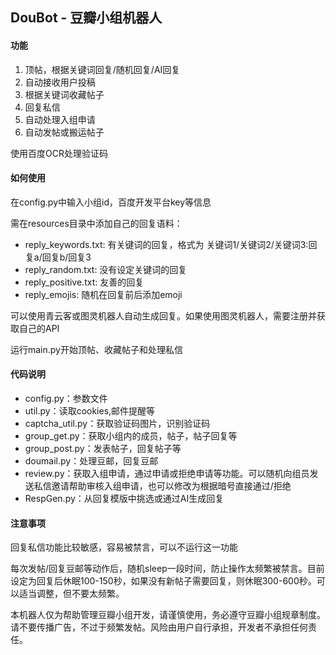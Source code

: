 ## DouBot - 豆瓣小组机器人

#### 功能
1. 顶帖，根据关键词回复/随机回复/AI回复
2. 自动接收用户投稿
3. 根据关键词收藏帖子
4. 回复私信
5. 自动处理入组申请
6. 自动发帖或搬运帖子

使用百度OCR处理验证码

#### 如何使用
在config.py中输入小组id，百度开发平台key等信息

需在resources目录中添加自己的回复语料：
* reply_keywords.txt: 有关键词的回复，格式为 关键词1/关键词2/关键词3:回复a/回复b/回复3
* reply_random.txt: 没有设定关键词的回复
* reply_positive.txt: 友善的回复
* reply_emojis: 随机在回复前后添加emoji

可以使用青云客或图灵机器人自动生成回复。如果使用图灵机器人，需要注册并获取自己的API

运行main.py开始顶帖、收藏帖子和处理私信

#### 代码说明
* config.py：参数文件
* util.py：读取cookies,邮件提醒等
* captcha_util.py：获取验证码图片，识别验证码
* group_get.py：获取小组内的成员，帖子，帖子回复等
* group_post.py：发表帖子，回复帖子等
* doumail.py：处理豆邮，回复豆邮
* review.py：获取入组申请，通过申请或拒绝申请等功能。可以随机向组员发送私信邀请帮助审核入组申请，也可以修改为根据暗号直接通过/拒绝
* RespGen.py：从回复模版中挑选或通过AI生成回复

#### 注意事项
回复私信功能比较敏感，容易被禁言，可以不运行这一功能

每次发帖/回复豆邮等动作后，随机sleep一段时间，防止操作太频繁被禁言。目前设定为回复后休眠100-150秒，如果没有新帖子需要回复，则休眠300-600秒。可以适当调整，但不要太频繁。

本机器人仅为帮助管理豆瓣小组开发，请谨慎使用，务必遵守豆瓣小组规章制度。请不要传播广告，不过于频繁发帖。风险由用户自行承担，开发者不承担任何责任。

